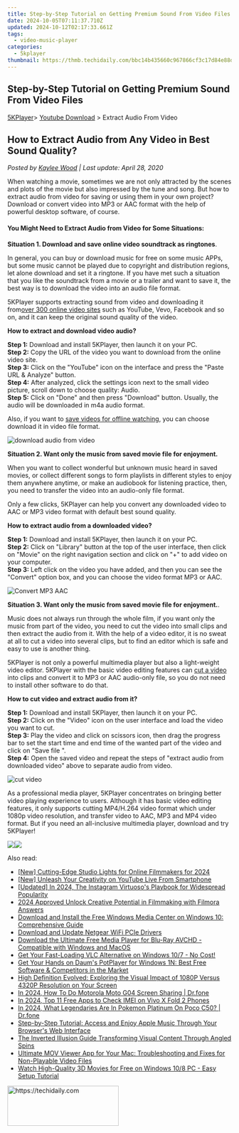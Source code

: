 ```yaml
---
title: Step-by-Step Tutorial on Getting Premium Sound From Video Files
date: 2024-10-05T07:11:37.710Z
updated: 2024-10-12T02:17:33.661Z
tags:
  - video-music-player
categories:
  - 5kplayer
thumbnail: https://thmb.techidaily.com/bbc14b435660c967866cf3c17d84e88db2c1688390de1d8678d61e0a94d5c4d0.png
---
```


## Step-by-Step Tutorial on Getting Premium Sound From Video Files

[5KPlayer](https://tools.techidaily.com/5kplayer/products/)\> [Youtube Download](https://tools.techidaily.com/5kplayer/youtube-download/) \> Extract Audio From Video

## How to Extract Audio from Any Video in Best Sound Quality?

 _Posted by [Kaylee Wood](https://www.quora.com/profile/Amanda-Hu-21) | Last update: April 28, 2020_

When watching a movie, sometimes we are not only attracted by the scenes and plots of the movie but also impressed by the tune and song. But how to extract audio from video for saving or using them in your own project? Download or convert video into MP3 or AAC format with the help of powerful desktop software, of course.

#### You Might Need to Extract Audio from Video for Some Situations:

**Situation 1\. Download and save online video soundtrack as ringtones**.

In general, you can buy or download music for free on some music APPs, but some music cannot be played due to copyright and distribution regions, let alone download and set it a ringtone. If you have met such a situation that you like the soundtrack from a movie or a trailer and want to save it, the best way is to download the video into an audio file format.

5KPlayer supports extracting sound from video and downloading it from[over 300 online video sites](https://tools.techidaily.com/5kplayer/youtube-download/) such as YouTube, Vevo, Facebook and so on, and it can keep the original sound quality of the video. 

**How to extract and download video audio?** 

**Step 1:** Download and install 5KPlayer, then launch it on your PC.  
**Step 2:** Copy the URL of the video you want to download from the online video site.  
**Step 3:** Click on the "YouTube" icon on the interface and press the "Paste URL & Analyze" button.  
**Step 4:** After analyzed, click the settings icon next to the small video picture, scroll down to choose quality: Audio.  
**Step 5:** Click on "Done" and then press "Download" button. Usually, the audio will be downloaded in m4a audio format. 

Also, if you want to [save videos for offline watching](https://tools.techidaily.com/5kplayer/youtube-download/), you can choose download it in video file format. 

![download audio from video](https://www.5kplayer.com/video-music-player/img/download-super-bowl-halftime-show-2017.jpg) 

**Situation 2\. Want only the music from saved movie file for enjoyment.**

When you want to collect wonderful but unknown music heard in saved movies, or collect different songs to form playlists in different styles to enjoy them anywhere anytime, or make an audiobook for listening practice, then, you need to transfer the video into an audio-only file format. 

Only a few clicks, 5KPlayer can help you convert any downloaded video to AAC or MP3 video format with default best sound quality.

**How to extract audio from a downloaded video?**

**Step 1:** Download and install 5KPlayer, then launch it on your PC.  
**Step 2:** Click on "Library" button at the top of the user interface, then click on "Movie" on the right navigation section and click on "+" to add video on your computer.  
**Step 3:** Left click on the video you have added, and then you can see the "Convert" option box, and you can choose the video format MP3 or AAC. 

![Convert MP3 AAC](https://www.5kplayer.com/video-music-player/img/convert-video-to-aac-5kplayer.jpg) 

**Situation 3\. Want only the music from saved movie file for enjoyment.**.

Music does not always run through the whole film, if you want only the music from part of the video, you need to cut the video into small clips and then extract the audio from it. With the help of a video editor, it is no sweat at all to cut a video into several clips, but to find an editor which is safe and easy to use is another thing.

5KPlayer is not only a powerful multimedia player but also a light-weight video editor. 5KPlayer with the basic video editing features can [cut a video](https://tools.techidaily.com/5kplayer/video-music-player/) into clips and convert it to MP3 or AAC audio-only file, so you do not need to install other software to do that.

**How to cut video and extract audio from it?**

**Step 1:** Download and install 5KPlayer, then launch it on your PC.  
**Step 2:** Click on the "Video" icon on the user interface and load the video you want to cut.  
**Step 3:** Play the video and click on scissors icon, then drag the progress bar to set the start time and end time of the wanted part of the video and click on "Save file ".  
**Step 4:** Open the saved video and repeat the steps of "extract audio from downloaded video" above to separate audio from video.

![cut video](https://www.5kplayer.com/video-music-player/img/cut-video.jpg) 

As a professional media player, 5KPlayer concentrates on bringing better video playing experience to users. Although it has basic video editing features, it only supports cutting MP4/H.264 video format which under 1080p video resolution, and transfer video to AAC, MP3 and MP4 video format. But if you need an all-inclusive multimedia player, download and try 5KPlayer! 

[![](https://www.5kplayer.com/video-music-player/../button/freedownbackmac.png)](https://tools.techidaily.com/5kplayer/products/)[![](https://www.5kplayer.com/video-music-player/../button/freedownwhitewin.png)](https://tools.techidaily.com/5kplayer/products/)

<ins class="adsbygoogle"
     style="display:block"
     data-ad-format="autorelaxed"
     data-ad-client="ca-pub-7571918770474297"
     data-ad-slot="1223367746"></ins>

<ins class="adsbygoogle"
     style="display:block"
     data-ad-client="ca-pub-7571918770474297"
     data-ad-slot="8358498916"
     data-ad-format="auto"
     data-full-width-responsive="true"></ins>

<span class="atpl-alsoreadstyle">Also read:</span>
<div><ul>
<li><a href="https://facebook-video-footage.techidaily.com/new-cutting-edge-studio-lights-for-online-filmmakers-for-2024/"><u>[New] Cutting-Edge Studio Lights for Online Filmmakers for 2024</u></a></li>
<li><a href="https://some-skills.techidaily.com/new-unleash-your-creativity-on-youtube-live-from-smartphone/"><u>[New] Unleash Your Creativity on YouTube Live From Smartphone</u></a></li>
<li><a href="https://instagram-video-files.techidaily.com/updated-in-2024-the-instagram-virtuosos-playbook-for-widespread-popularity/"><u>[Updated] In 2024, The Instagram Virtuoso's Playbook for Widespread Popularity</u></a></li>
<li><a href="https://article-files.techidaily.com/2024-approved-unlock-creative-potential-in-filmmaking-with-filmora-answers/"><u>2024 Approved Unlock Creative Potential in Filmmaking with Filmora Answers</u></a></li>
<li><a href="https://video-creation-software.techidaily.com/download-and-install-the-free-windows-media-center-on-windows-10-comprehensive-guide/"><u>Download and Install the Free Windows Media Center on Windows 10: Comprehensive Guide</u></a></li>
<li><a href="https://driver-install.techidaily.com/download-and-update-netgear-wifi-pcie-drivers/"><u>Download and Update Netgear WiFi PCIe Drivers</u></a></li>
<li><a href="https://video-creation-software.techidaily.com/download-the-ultimate-free-media-player-for-blu-ray-avchd-compatible-with-windows-and-macos/"><u>Download the Ultimate Free Media Player for Blu-Ray AVCHD - Compatible with Windows and MacOS</u></a></li>
<li><a href="https://video-creation-software.techidaily.com/get-your-fast-loading-vlc-alternative-on-windows-107-no-cost/"><u>Get Your Fast-Loading VLC Alternative on Windows 10/7 - No Cost!</u></a></li>
<li><a href="https://video-creation-software.techidaily.com/get-your-hands-on-daums-potplayer-for-windows-1n-best-free-software-and-competitors-in-the-market/"><u>Get Your Hands on Daum's PotPlayer for Windows 1N: Best Free Software & Competitors in the Market</u></a></li>
<li><a href="https://video-creation-software.techidaily.com/high-definition-evolved-exploring-the-visual-impact-of-1080p-versus-4320p-resolution-on-your-screen/"><u>High Definition Evolved: Exploring the Visual Impact of 1080P Versus 4320P Resolution on Your Screen</u></a></li>
<li><a href="https://screen-mirror.techidaily.com/in-2024-how-to-do-motorola-moto-g04-screen-sharing-drfone-by-drfone-android/"><u>In 2024, How To Do Motorola Moto G04 Screen Sharing | Dr.fone</u></a></li>
<li><a href="https://sim-unlock.techidaily.com/in-2024-top-11-free-apps-to-check-imei-on-vivo-x-fold-2-phones-by-drfone-android/"><u>In 2024, Top 11 Free Apps to Check IMEI on Vivo X Fold 2 Phones</u></a></li>
<li><a href="https://pokemon-go-android.techidaily.com/in-2024-what-legendaries-are-in-pokemon-platinum-on-poco-c50-drfone-by-drfone-virtual-android/"><u>In 2024, What Legendaries Are In Pokemon Platinum On Poco C50? | Dr.fone</u></a></li>
<li><a href="https://video-creation-software.techidaily.com/step-by-step-tutorial-access-and-enjoy-apple-music-through-your-browsers-web-interface/"><u>Step-by-Step Tutorial: Access and Enjoy Apple Music Through Your Browser's Web Interface</u></a></li>
<li><a href="https://instagram-video-files.techidaily.com/the-inverted-illusion-guide-transforming-visual-content-through-angled-spins/"><u>The Inverted Illusion Guide Transforming Visual Content Through Angled Spins</u></a></li>
<li><a href="https://video-creation-software.techidaily.com/ultimate-mov-viewer-app-for-your-mac-troubleshooting-and-fixes-for-non-playable-video-files/"><u>Ultimate MOV Viewer App for Your Mac: Troubleshooting and Fixes for Non-Playable Video Files</u></a></li>
<li><a href="https://video-creation-software.techidaily.com/watch-high-quality-3d-movies-for-free-on-windows-108-pc-easy-setup-tutorial/"><u>Watch High-Quality 3D Movies for Free on Windows 10/8 PC - Easy Setup Tutorial</u></a></li>
</ul></div>

<!-- affiliate ads begin -->
<a href="https://aligracehair.sjv.io/c/5597632/2135368/19272" target="_top" id="2135368">
  <img src="//a.impactradius-go.com/display-ad/19272-2135368" border="0" alt="https://techidaily.com" width="250" height="90"/>
</a>
<img height="0" width="0" src="https://aligracehair.sjv.io/i/5597632/2135368/19272" style="position:absolute;visibility:hidden;" border="0" />
<!-- affiliate ads end -->

